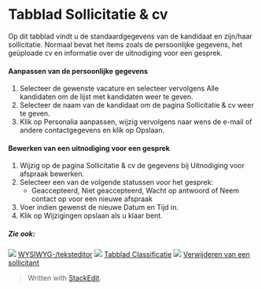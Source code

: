 # Tabblad Sollicitatie & cv

Op dit tabblad vindt u de standaardgegevens van de kandidaat en zijn/haar sollicitatie. Normaal bevat het items zoals de persoonlijke gegevens, het geüploade cv en informatie over de uitnodiging voor een gesprek.

#### Aanpassen van de persoonlijke gegevens

1.  Selecteer de gewenste vacature en selecteer vervolgens  Alle kandidaten  om de lijst met kandidaten weer te geven.
2.  Selecteer de naam van de kandidaat om de pagina  Sollicitatie & cv  weer te geven.
3.  Klik op  Personalia aanpassen, wijzig vervolgens naar wens de e-mail of andere contactgegevens en klik op  Opslaan.

#### Bewerken van een uitnodiging voor een gesprek

1.  Wijzig op de pagina  Sollicitatie & cv  de gegevens bij  Uitnodiging voor afspraak bewerken.
2.  Selecteer een van de volgende statussen voor het gesprek:
    -   Geaccepteerd,  Niet geaccepteerd,  Wacht op antwoord  of  Neem contact op voor een nieuwe afspraak
3.  Voer indien gewenst de nieuwe  Datum  en  Tijd  in.
4.  Klik op  Wijzigingen opslaan  als u klaar bent.

##### Zie ook:

![](../Resources/Images/icon-document-link.png)  [WYSIWYG-/teksteditor](wysiwyg_text_editor.htm)
![](../Resources/Images/icon-document-link.png)  [Tabblad Classificatie](classification_tab.htm)
![](../Resources/Images/icon-document-link.png)  [Verwijderen van een sollicitant](deleting_an_applicant.htm)


> Written with [StackEdit](https://stackedit.io/).
<!--stackedit_data:
eyJoaXN0b3J5IjpbNDEzOTAwMzQ2XX0=
-->